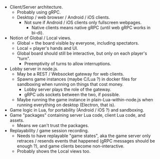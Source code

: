 - Client/Server architecture.
  - Probably using gRPC.
  - Desktop / web browser / Android / iOS clients.
    - Not sure if Android / iOS clients only fullscreen webpages.
      - Native clients means native gRPC (until web gRPC works in bi-di).
- Notion of Global / Local views.
  - Global = the board visible by everyone, including spectators.
  - Local = player's hands and UI.
  - Global board should still be interactive, but only on each player's "turn".
    - Preemptivity of turns to allow interruptions.
- Lobby server in node.js.
  - May be a REST / Websocket gateway for web clients.
  - Spawns game instances (maybe C/Lua ?) in docker files for sandboxing when running on things that cost money.
    - Lobby server plays the role of the gateway.
    - gRPC uds sockets between the two, if possible.
  - Maybe running the game instance in plain-Lua-within-node.js when running everything on desktop (Electron, that is).
- Game logic in Lua, for portability (Android / iOS ?) and sandboxing.
- Game "packages" containing server Lua code, client Lua code, and assets.
  - Means we can't trust the packages.
- Replayability / game session recording.
  - Needs to have replayable "game states", aka the game server only retraces / resends events that happened (gRPC messages should be enough ?), and game clients become non-interactive.
  - Probably shows the Local views too.
